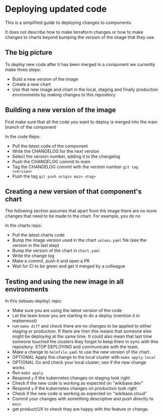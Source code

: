 # Deploying updated code

This is a simplified guide to deploying changes to components.

It does not describe how to make terraform changes or how to make
changes to charts beyond bumping the version of the image that they use.

## The big picture
To deploy new code after it has been merged in a component we currently make three steps:
 - Build a new version of the image
 - Create a new chart
 - Use that new image and chart in the local, staging and finally production environments by making changes to this repository

 ## Building a new version of the image
First make sure that all the code you want to deploy is merged into the main branch of the component

 In the code Repo:
 - Pull the latest code of the component
 - Write the CHANGELOG for the next version
 - Select the version number, adding it to the changelog
 - Push the CHANGELOG commit to main
 - Tag the CHANGELOG commit with the version number `git tag <version>`
 - Push the tag `git push origin main <tag>`

 ## Creating a new version of that component's chart
The following section assumes that apart from the image there are no more changes that need to be made to the chart. For example, you do no

In the charts repo:
 - Pull the latest charts code
 - Bump the image version used in the chart `values.yaml` file (see the version in the last step)
 - Bump the version of the chart in `Chart.yaml`
 - Write the change log
 - Make a commit, push it and open a PR
 - Wait for CI to be green and get it merged by a colleague

 ## Testing and using the new image in all environments
 In this (wbaas-deploy) repo:
 - Make sure you are using the latest version of the code
 - Let the team know you are starting to do a deploy (mention it in mattermost)
 - run `make diff` and check there are no changes to be applied to either staging or production. If there are then this means that someone else might be deploying at the same time. It could also mean that last time someone touched the clusters they forgot to keep them in sync with thie repository. STOP DEPLOYING and communicate with the team.
 - Make a change to `helmfile.yaml` to use the new version of the chart.
 - OPTIONAL Apply this change to the local cluster with `make apply-local`
 - OPTIONAL Go and check your local cluster; see if the new change works
 - Run `make apply`
 - Respond `y` if the kubernetes changes on staging look right
 - Check if the new code is working as expected on "wikibase.dev"
 - Respond `y` if the kubernetes changes on production look right
 - Check if the new code is working as expected on "wikibase.cloud"
 - Commit your changes with something descriptive and push directly to `main`
 - get product/UX to check they are happy with the feature or change.
